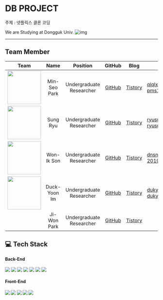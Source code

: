 # DB PROJECT

주제 : 넷플릭스 클론 코딩

We are Studying at Dongguk Univ. ![img](https://github.com/minseo2000/db_project/assets/59526414/db6c56a5-c073-4fef-946c-85b8f68f1c29)

<hr>

## Team Member



|                                                        Team                                                        |     Name     |         Position         |GitHub|Blog| E-mail                                         |
|:------------------------------------------------------------------------------------------------------------------:|:------------:|:------------------------:|:--:|:--:|------------------------------------------------|
| <img src="https://github.com/dalabdgw/dalabdgw/assets/135303032/95566539-02d1-4aa3-917b-ad6009b8b9ae" width="110"> | Min-Seo Park | Undergraduate Researcher |<a href="https://github.com/minseo2000">GitHub</a>|<a href="https://simsimit00.tistory.com/">Tistory</a>| qlqlxks123@naver.com<br/>pms1001@dongguk.ac.kr |
| <img src="https://github.com/minseo2000/db_project/assets/59526414/a38e1930-fa8f-4ac2-a3c4-44f16604b6ca" width="110">                                                                                                      |   Sung Ryu   | Undergraduate Researcher |<a href="https://github.com/minseo2000">GitHub</a>|<a href="https://simsimit00.tistory.com/">Tistory</a>| ryusung0653@naver.com <br/> ryusung0653@dongguk.ac.kr|
| <img src="https://github.com/minseo2000/db_project/assets/59526414/eaf6654a-f01f-46e1-b27a-0c3a009587d2" width="110">                                                                                                                   |  Won-Ik Son  | Undergraduate Researcher |<a href="https://github.com/minseo2000">GitHub</a>|<a href="https://simsimit00.tistory.com/">Tistory</a>| dnsn12@naver.com </br> 2019212985@dongguk.ac.kr
|<img src="https://github.com/minseo2000/db_project/assets/59526414/157bdc29-977c-479f-b38c-55501e3bf40a" width="110">                                                                                                                    | Duck-Yoon Im | Undergraduate Researcher |<a href="https://github.com/minseo2000">GitHub</a>|<a href="https://simsimit00.tistory.com/">Tistory</a>|                                              duky8n@gmail.com <br/> duky8n@dongguk.ac.kr  |
|                                                                                                                    | Ji-Won Park  | Undergraduate Researcher |<a href="https://github.com/minseo2000">GitHub</a>|<a href="https://simsimit00.tistory.com/">Tistory</a>|                                                |


## 💻 Tech Stack

<h4>Back-End</h4>
<div>
  <img src="https://img.shields.io/badge/JAVA-007396?style=for-the-badge&logo=java&logoColor=white">
  <img src="https://img.shields.io/badge/Spring%20Boot-6DB33F?style=for-the-badge&logo=SpringBoot&logoColor=white">
  <img src="https://img.shields.io/badge/Spring-6DB33F?style=for-the-badge&logo=Spring&logoColor=white">
  <img src="https://img.shields.io/badge/node.js-339933?style=for-the-badge&logo=Node.js&logoColor=white">
    <img src="https://img.shields.io/badge/express-000000?style=for-the-badge&logo=express&logoColor=white">
  <img src="https://img.shields.io/badge/mysql-4479A1?style=for-the-badge&logo=mysql&logoColor=white">
  <img src="https://img.shields.io/badge/firebase-FFCA28?style=for-the-badge&logo=firebase&logoColor=white">
</div>
<h4>Front-End<h4>
<div>
  <img src="https://img.shields.io/badge/javascript-F7DF1E?style=for-the-badge&logo=javascript&logoColor=black">
  <img src="https://img.shields.io/badge/react-61DAFB?style=for-the-badge&logo=react&logoColor=black">
  <img src="https://img.shields.io/badge/html-E34F26?style=for-the-badge&logo=html5&logoColor=white">
  <img src="https://img.shields.io/badge/css-1572B6?style=for-the-badge&logo=css3&logoColor=white">
  <img src="https://img.shields.io/badge/bootstrap-7952B3?style=for-the-badge&logo=bootstrap&logoColor=white">
</div>
